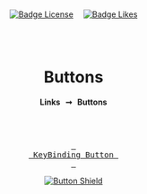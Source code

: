 <br>

<div align = center>

[![Badge License]][License]   
[![Badge Likes]][#]

<br>
<br>
    
# Buttons
         
**Links  ➞  Buttons**

<br>
<br>

[<kbd> <br> KeyBinding Button <br> </kbd>][KBD]

[![Button Shield]][Shield]

</div>

<br>
<br>


<!---------------------------------------------------------------------------->

[Button Shield]: https://img.shields.io/badge/Shield_Buttons-37a779?style=for-the-badge

[License]: LICENSE
[Shield]: Types/Shield.md
[KBD]: Types/KBD.md
[#]: #


<!---------------------------------[ Badges ]---------------------------------->

[Badge License]: https://img.shields.io/badge/-BY_SA_4.0-ae6c18.svg?style=for-the-badge&labelColor=EF9421&logoColor=white&logo=CreativeCommons
[Badge Likes]: https://img.shields.io/github/stars/MarkedDown/Buttons?style=for-the-badge&labelColor=d0ab23&color=b0901e&logoColor=white&logo=Trustpilot
